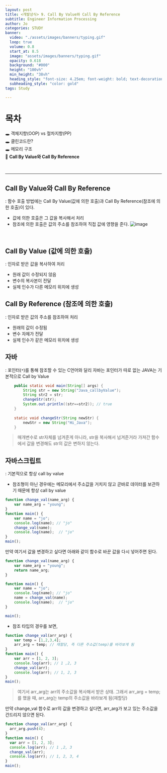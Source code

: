 ```yaml
---
layout: post
title: <개발상식> 9. Call By Value와 Call By Reference
subtitle: Engineer Information Processing
author: Jo
categories: STUDY
banner:
  video: "./assets/images/banners/typing.gif"
  loop: true
  volume: 0.8
  start_at: 8.5
  image: "assets/images/banners/typing.gif"
  opacity: 0.618
  background: "#000"
  height: "100vh"
  min_height: "38vh"
  heading_style: "font-size: 4.25em; font-weight: bold; text-decoration: underline"
  subheading_style: "color: gold"
tags: Study

---
```


# 목차
🕳 객체지향(OOP) vs 절차지향(PP) <br>
🕳 클린코드란? <br>
🕳 메모리 구조 <br>
📌 <b>Call By Value와 Call By Reference </b><br>

<br>
<hr>


## Call By Value와 Call By Reference
: 함수 호출 방법에는 Call By Value(값에 의한 호출)과 Call By Reference(참조에 의한 호출)이 있다.
- 값에 의한 호출은 그 값을 복사해서 처리
- 참조에 의한 호출은 값의 주소를 참조하여 직접 값에 영향을 준다.
![image](https://github.com/CheeseYoung/Cheeseyoung.github.io/assets/132384527/c5baae55-a059-4321-80df-b5dfc0aceaf4)

<br>

## Call By Value (값에 의한 호출)
: 인자로 받은 값을 복사하여 처리
- 원래 값이 수정되지 않음
- 변수의 복사본이 전달
- 실제 인수가 다른 메모리 위치에 생성

## Call By Reference (참조에 의한 호출)
: 인자로 받은 값의 주소를 참조하여 처리
- 원래의 값이 수정됨
- 변수 자체가 전달
- 실제 인수가 같은 메모리 위치에 생성

## 자바
: 포인터(``*``)를 통해 참조할 수 있는 C언어와 달리 자바는 포인터가 따로 없는 JAVA는 기본적으로 Call by Value

```java
	public static void main(String[] args) {
		String str = new String("Java_callbyValue");
		String str2 = str;		
		changeStr(str);	
		System.out.println((str==str2)); // true
	}
	
	static void changeStr(String newStr) {
		newStr = new String("Hi_Java");
	}
```
> 매개변수로 str자체를 넘겨준게 아니라, str을 복사해서 넘겨준거라
> 가져간 함수에서 값을 변경해도 str의 값은 변하지 않는다.


## 자바스크립트
: 기본적으로 항상 call by value
- 참조형이 아닌 경우에는 메모리에서 주소값을 거치지 않고 곧바로 데이터를 보관하기 때문에 항상 call by value

```JavaScript
function change_val(name_arg) {
    var name_arg = "young"; 
}
function main() {
    var name = "jo"; 
    console.log(name); // "jo" 
    change_val(name); 
    console.log(name);  // "jo" 
}
main();
```
만약 여기서 값을 변경하고 싶다면 아래와 같이 함수로 바꾼 값을 다시 넣어주면 된다.

```JavaScript
function change_val(name_arg) {
    var name_arg = "young"; 
    return name_arg;
}

function main() {
    var name = "jo"; 
    console.log(name); // "jo" 
    name = change_val(name); 
    console.log(name);  // "jo" 
}

main();
```

- 참조 타입의 경우를 보면,

```JavaScript
function change_val(arr_arg) { 
    var temp = [1,2,3,4];
    arr_arg = temp; // 재할당, 즉 다른 주소값(temp)를 바라보게 됨  
}
function main() { 
    var arr = [1, 2, 3];
    console.log(arr); // 1 ,2, 3
    change_val(arr); 
    console.log(arr); // 1, 2, 3
}
main();
```
> 여기서 arr_arg는 arr의 주소값을 복사해서 받은 상태.
> 그래서 arr_arg = temp;를 했을 때, arr_arg는 temp의 주소값을 바라보게 됨(재할당)

만약 change_val 함수로 arr의 값을 변경하고 싶다면, arr_arg가 보고 있는 주소값을 건드리지 않으면 된다.<br>
```JavaScript
function change_val(arr_arg) {
  arr_arg.push(4);
}
function main() {
  var arr = [1, 2, 3];
  console.log(arr); // 1 ,2, 3
  change_val(arr);
  console.log(arr); // 1, 2, 3, 4
}
main();
```







